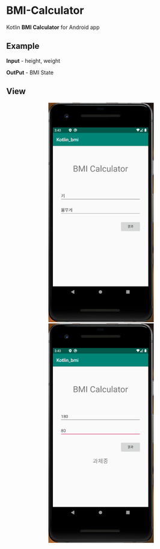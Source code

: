 # BMI-Calculator

Kotlin **BMI Calculator** for Android app

## Example

**Input** - height, weight

**OutPut** - BMI State

## View

<p align=center>
  <img width="280px" src="https://github.com/Xenia101/BMI-Calculator/blob/master/img/img1.PNG?raw=true">
  <img width="280px" src="https://github.com/Xenia101/BMI-Calculator/blob/master/img/img2.PNG?raw=true">
</p>
